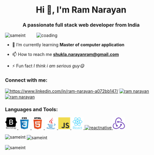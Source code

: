 <h1 align="center">Hi 👋, I'm Ram Narayan</h1>
<h3 align="center">A passionate full stack web developer from India</h3>
<img align="right" alt="coading" width="400" src="https://www.iihglobal.com/wp-content/uploads/2019/02/dcsad.gif"/>
<p align="left"> <img src="https://komarev.com/ghpvc/?username=sameint&label=Profile%20views&color=0e75b6&style=flat" alt="sameint" /> </p>

- 🌱 I’m currently learning **Master of computer application**

- 📫 How to reach me **shukla.narayanram@gmail.com**

- ⚡ Fun fact **I think i am serious guy*😋*

<h3 align="left">Connect with me:</h3>
<p align="left">
<a href="https://linkedin.com/in/https://www.linkedin.com/in/ram-narayan-a072bb147/" target="blank"><img align="center" src="https://raw.githubusercontent.com/rahuldkjain/github-profile-readme-generator/master/src/images/icons/Social/linked-in-alt.svg" alt="https://www.linkedin.com/in/ram-narayan-a072bb147/" height="30" width="40" /></a>
<a href="https://www.hackerrank.com/ram narayan" target="blank"><img align="center" src="https://raw.githubusercontent.com/rahuldkjain/github-profile-readme-generator/master/src/images/icons/Social/hackerrank.svg" alt="ram narayan" height="30" width="40" /></a>
<a href="https://www.leetcode.com/ram narayan" target="blank"><img align="center" src="https://raw.githubusercontent.com/rahuldkjain/github-profile-readme-generator/master/src/images/icons/Social/leet-code.svg" alt="ram narayan" height="30" width="40" /></a>
</p>

<h3 align="left">Languages and Tools:</h3>
<p align="left"> <a href="https://getbootstrap.com" target="_blank" rel="noreferrer"> <img src="https://raw.githubusercontent.com/devicons/devicon/master/icons/bootstrap/bootstrap-plain-wordmark.svg" alt="bootstrap" width="40" height="40"/> </a> <a href="https://www.w3schools.com/css/" target="_blank" rel="noreferrer"> <img src="https://raw.githubusercontent.com/devicons/devicon/master/icons/css3/css3-original-wordmark.svg" alt="css3" width="40" height="40"/> </a> <a href="https://www.w3.org/html/" target="_blank" rel="noreferrer"> <img src="https://raw.githubusercontent.com/devicons/devicon/master/icons/html5/html5-original-wordmark.svg" alt="html5" width="40" height="40"/> </a> <a href="https://www.java.com" target="_blank" rel="noreferrer"> <img src="https://raw.githubusercontent.com/devicons/devicon/master/icons/java/java-original.svg" alt="java" width="40" height="40"/> </a> <a href="https://developer.mozilla.org/en-US/docs/Web/JavaScript" target="_blank" rel="noreferrer"> <img src="https://raw.githubusercontent.com/devicons/devicon/master/icons/javascript/javascript-original.svg" alt="javascript" width="40" height="40"/> </a> <a href="https://reactjs.org/" target="_blank" rel="noreferrer"> <img src="https://raw.githubusercontent.com/devicons/devicon/master/icons/react/react-original-wordmark.svg" alt="react" width="40" height="40"/> </a> <a href="https://reactnative.dev/" target="_blank" rel="noreferrer"> <img src="https://reactnative.dev/img/header_logo.svg" alt="reactnative" width="40" height="40"/> </a> <a href="https://redux.js.org" target="_blank" rel="noreferrer"> <img src="https://raw.githubusercontent.com/devicons/devicon/master/icons/redux/redux-original.svg" alt="redux" width="40" height="40"/> </a> </p>

<p><img align="left" src="https://github-readme-stats.vercel.app/api/top-langs?username=sameint&show_icons=true&locale=en&layout=compact" alt="sameint" /></p>

<p>&nbsp;<img align="center" src="https://github-readme-stats.vercel.app/api?username=sameint&show_icons=true&locale=en" alt="sameint" /></p>

<p><img align="center" src="https://github-readme-streak-stats.herokuapp.com/?user=sameint&" alt="sameint" /></p>
